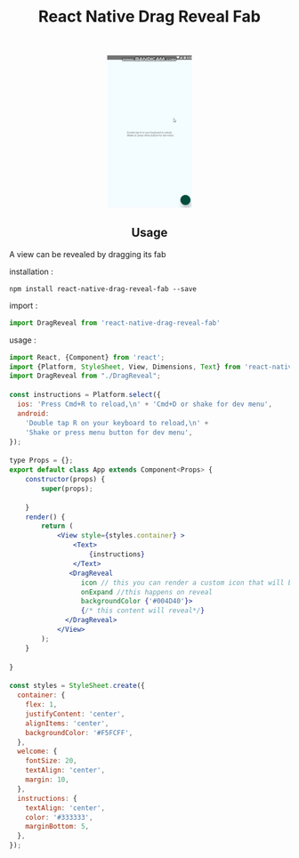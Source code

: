 <h1 align="center">
<br>
 React Native Drag Reveal Fab
 </br>
 <br>

</h1>
<p align="center">

 <img  src="https://raw.githubusercontent.com/lvlrSajjad/react-native-drag-reveal-fab/master/gif.gif" width="30%">
</p>
<h2 align="center">Usage</h2>

A view can be revealed by dragging its fab

installation :  
 ```
 npm install react-native-drag-reveal-fab --save
```
import :
```jsx harmony
import DragReveal from 'react-native-drag-reveal-fab'
```
usage :
```jsx harmony
import React, {Component} from 'react';
import {Platform, StyleSheet, View, Dimensions, Text} from 'react-native';
import DragReveal from "./DragReveal";

const instructions = Platform.select({
  ios: 'Press Cmd+R to reload,\n' + 'Cmd+D or shake for dev menu',
  android:
    'Double tap R on your keyboard to reload,\n' +
    'Shake or press menu button for dev menu',
});

type Props = {};
export default class App extends Component<Props> {
    constructor(props) {
        super(props);

    }
    render() {
        return (
            <View style={styles.container} >
                <Text>
                    {instructions}
                </Text>
               <DragReveal
                  icon // this you can render a custom icon that will be shown when fab minimized
                  onExpand //this happens on reveal
                  backgroundColor {'#004D40'}>
                  {/* this content will reveal*/}
              </DragReveal>
            </View>
        );
    }

}

const styles = StyleSheet.create({
  container: {
    flex: 1,
    justifyContent: 'center',
    alignItems: 'center',
    backgroundColor: '#F5FCFF',
  },
  welcome: {
    fontSize: 20,
    textAlign: 'center',
    margin: 10,
  },
  instructions: {
    textAlign: 'center',
    color: '#333333',
    marginBottom: 5,
  },
});

```


